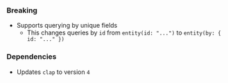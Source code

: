 ### Breaking

- Supports querying by unique fields
  - This changes queries by `id` from `entity(id: "...")` to `entity(by: { id: "..." })`

### Dependencies

- Updates `clap` to version `4`
